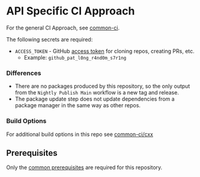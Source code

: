 # API Specific CI Approach

For the general CI Approach, see [common-ci](https://github.com/51degrees/common-ci).

The following secrets are required:
* `ACCESS_TOKEN` - GitHub [access token](https://docs.github.com/en/authentication/keeping-your-account-and-data-secure/managing-your-personal-access-tokens#about-personal-access-tokens) for cloning repos, creating PRs, etc.
    * Example: `github_pat_l0ng_r4nd0m_s7r1ng`

### Differences
- There are no packages produced by this repository, so the only output from the `Nightly Publish Main` workflow is a new tag and release.
- The package update step does not update dependencies from a package manager in the same way as other repos.

### Build Options

For additional build options in this repo see [common-ci/cxx](https://github.com/51Degrees/common-ci/tree/main/cxx#readme)


## Prerequisites

Only the [common prerequisites](https://github.com/51Degrees/common-ci#prerequisites) are required for this repository.
